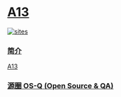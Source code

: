 ﻿# [A13](https://github.com/OS-Q/A13)

[![sites](http://182.61.61.133/link/resources/OSQ.png)](http://www.OS-Q.com)
### [简介](https://github.com/OS-Q/A13/wiki)

[A13](https://github.com/OS-Q/A13)

### [源圈 OS-Q (Open Source & QA) ](http://www.OS-Q.com)
